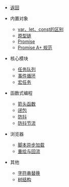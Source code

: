 - [返回](docs/_get_start/ "返回")

- 内置对象
  - [var、let、const的区别](docs/JavaScript基础/01.内置对象/01.var、let、const的区别 "var、let、const的区别")
  - [原型链](docs/JavaScript基础/01.内置对象/02.原型链 "原型链")
  - [Promise](docs/JavaScript基础/01.内置对象/03.Promise "Promise")
  - [Promise A+ 规范](docs/JavaScript基础/01.内置对象/04.Promise_A+_规范 "Promise A+ 规范")

- 核心模块
  - [任务队列](docs/JavaScript基础/02.核心模块/02.任务队列 "任务队列")
  - [事件循环](docs/JavaScript基础/02.核心模块/03.事件循环 "事件循环")
  - [宏任务](docs/JavaScript基础/02.核心模块/宏任务 "宏任务")

- 函数式编程
  - [箭头函数](docs/JavaScript基础/03.函数式编程/01.箭头函数 "箭头函数")
  - [闭包](docs/JavaScript基础/03.函数式编程/02.闭包 "闭包")
  - [防抖](docs/JavaScript基础/03.函数式编程/03.防抖 "防抖")
  - [防抖节流](docs/JavaScript基础/03.函数式编程/防抖节流 "防抖节流")

- 浏览器
  - [脚本异步加载](docs/JavaScript基础/04.浏览器/01.脚本异步加载 "脚本异步加载")
  - [重绘与回流](docs/JavaScript基础/04.浏览器/重绘与回流 "重绘与回流")

- 其他
  - [字符串替换](docs/JavaScript基础/3.其他/字符串替换 "字符串替换")
  - [树结构](docs/JavaScript基础/3.其他/树结构 "树结构")
